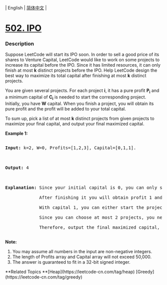 | English | [简体中文](README.md) |

# [502. IPO](https://leetcode-cn.com/problems/ipo)
 ### Description
<p>
Suppose LeetCode will start its IPO soon. In order to sell a good price of its shares to Venture Capital, LeetCode would like to work on some projects to increase its capital before the IPO. Since it has limited resources, it can only finish at most <b>k</b> distinct projects before the IPO. Help LeetCode design the best way to maximize its total capital after finishing at most <b>k</b> distinct projects. 
</p>

<p>
You are given several projects. For each project <b>i</b>, it has a pure profit <b>P<sub>i</sub></b> and a minimum capital of <b>C<sub>i</sub></b> is needed to start the corresponding project. Initially, you have <b>W</b> capital. When you finish a project, you will obtain its pure profit and the profit will be added to your total capital.
</p>

<p>
To sum up, pick a list of at most <b>k</b> distinct projects from given projects to maximize your final capital, and output your final maximized capital.
</p>

<p><b>Example 1:</b><br />
<pre>
<b>Input:</b> k=2, W=0, Profits=[1,2,3], Capital=[0,1,1].

<b>Output:</b> 4

<b>Explanation:</b> Since your initial capital is 0, you can only start the project indexed 0.
             After finishing it you will obtain profit 1 and your capital becomes 1.
             With capital 1, you can either start the project indexed 1 or the project indexed 2.
             Since you can choose at most 2 projects, you need to finish the project indexed 2 to get the maximum capital.
             Therefore, output the final maximized capital, which is 0 + 1 + 3 = 4.
</pre>
</p>

<p><b>Note:</b><br>
<ol>
<li>You may assume all numbers in the input are non-negative integers.</li>
<li>The length of Profits array and Capital array will not exceed 50,000.</li>
<li>The answer is guaranteed to fit in a 32-bit signed integer.</li>
</ol>
</p>
**Related Topics	**[Heap](https://leetcode-cn.com/tag/heap) [Greedy](https://leetcode-cn.com/tag/greedy) 